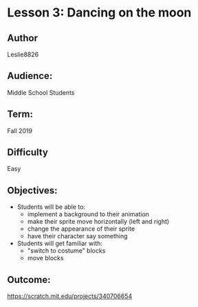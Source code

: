 # Lesson 3: Dancing on the moon

## Author
Leslie8826

## Audience: 
Middle School Students

## Term:
Fall 2019

## Difficulty
Easy

## Objectives: 
  - Students will be able to: 
       * implement a background to their animation
       * make their sprite move horizontally (left and right)
       * change the appearance of their sprite
       * have their character say something
  - Students will get familiar with:
       * "switch to costume" blocks
       * move blocks

## Outcome:
https://scratch.mit.edu/projects/340706654

